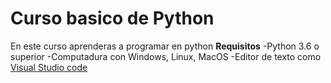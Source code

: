 # Curso basico de Python
 En este curso aprenderas a programar en python 
**Requisitos**
-Python 3.6 o superior
-Computadura con Windows, Linux, MacOS
-Editor de texto como [Visual Studio code](https://code.visualstudio.com/download)
